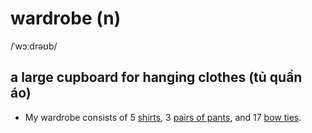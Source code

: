 # wardrobe (n)

 /ˈwɔːdrəʊb/

## a large cupboard for hanging clothes (tủ quần áo)

- My wardrobe consists of 5 [shirts](../s/shirt-n.md#a-piece-of-clothing-worn-on-the-upper-part-of-the-body-made-of-light-cloth-with-sleeves-and-usually-with-a-collar-and-buttons-down-the-front-áo-sơ-mi), 3 [pairs of pants](../p/pants-n.md#underpants-knickers-or-trousers-quần), and 17 [bow ties](../b/bow-tie-n.md#a-mans-tie-that-is-tied-in-the-shape-of-a-bow-and-that-does-not-hang-down-nơ-cái-nơ).